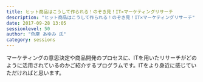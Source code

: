 ```yaml
---
title: ヒット商品はこうして作られる！のぞき見！IT×マーケティングリサーチ
description: "ヒット商品はこうして作られる！のぞき見！IT×マーケティングリサーチ"
date: 2017-09-28 13:05
sessionlevel: 50
author: "色摩 あゆみ 氏"
category: sessions
---
```

マーケティングの意思決定や商品開発のプロセスに、ITを用いたリサーチがどのように活用されているのかご紹介するプログラムです。ITをより身近に感じていただければと思います。
